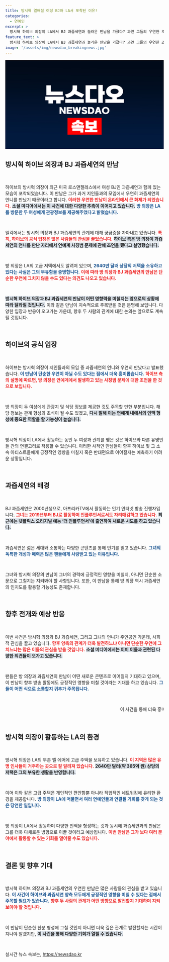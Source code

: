 ```yaml
---
title: 방시혁 열애설 여성 BJ와 LA서 포착된 이유!
categories:
  - 연예인
excerpt: >
  방시혁 하이브 의장이 LA에서 BJ 과즙세연과 놀라운 만남을 가졌다? 과연 그들의 우연한 조우의 비밀은? 하이브의 공식 해명과 함께 이들의 특별한 인연을 클릭해서 확인하세요!
feature_text: >
  방시혁 하이브 의장이 LA에서 BJ 과즙세연과 놀라운 만남을 가졌다? 과연 그들의 우연한 조우의 비밀은? 하이브의 공식 해명과 함께 이들의 특별한 인연을 클릭해서 확인하세요!
image: '/assets/img/newsdao_breakingnews.jpg'
---
```


<p><img src="/assets/img/newsdao_breakingnews.jpg" alt="flaretime 속보" /></p>

<h2 data-ke-size="size26">방시혁 하이브 의장과 BJ 과즙세연의 만남</h2>

<p data-ke-size="size16">&nbsp;</p>

<p>하이브의 방시혁 의장이 최근 미국 로스앤젤레스에서 여성 BJ인 과즙세연과 함께 있는 모습이 포착되었습니다. 이 만남은 그가 과거 지인들과의 모임에서 우연히 과즙세연의 언니를 만났기 때문이라고 합니다. <b><span style="color: #ee2323;">이러한 우연한 만남이 온라인에서 큰 화제가 되었습니다.</span></b> <b><span style="background-color: #21538527;">소셜 미디어에서는 이 사건에 대한 다양한 추측이 이어지고 있습니다.</span></b> <b><span style="color: #1a5490;">방 의장은 LA를 방문한 두 여성에게 관광정보를 제공해주었다고 밝혔습니다.</span></b></p>

<p data-ke-size="size16">&nbsp;</p>

<p>일각에서는 방시혁 의장과 BJ 과즙세연의 관계에 대해 궁금증을 자아내고 있습니다. <b><span style="color: #ee2323;">특히, 하이브의 공식 입장은 많은 사람들의 관심을 끌었습니다.</span></b> <b><span style="background-color: #21538527;">하이브 측은 방 의장이 과즙세연의 언니를 만난 자리에서 연예계 사칭범 문제에 관해 조언을 했다고 설명했습니다.</span></b></p>

<p data-ke-size="size16">&nbsp;</p>

<p>방 의장은 LA의 고급 저택에서도 알려져 있으며, <b><span style="color: #1a5490;">2640만 달러 상당의 저택을 소유하고 있다는 사실은 그의 부유함을 증명합니다.</span></b> <b><span style="color: #ee2323;">이에 따라 방 의장과 BJ 과즙세연의 만남은 단순한 우연에 그치지 않을 수도 있다는 의견도 나오고 있습니다.</span></b></p>

<p data-ke-size="size16">&nbsp;</p>

<p><b><span style="background-color: #21538527;">방시혁 하이브 의장과 BJ 과즙세연의 만남이 어떤 영향력을 미칠지는 앞으로의 상황에 따라 달라질 것입니다.</span></b> 이와 같은 만남이 지속적으로 주목받을 것은 분명해 보입니다. 다양한 입장과 반응이 오고가는 가운데, 향후 두 사람의 관계에 대한 논의는 앞으로도 계속될 것입니다.</p>

<p data-ke-size="size16">&nbsp;</p>

<h2 data-ke-size="size26">하이브의 공식 입장</h2>

<p data-ke-size="size16">&nbsp;</p>

<p>하이브는 방시혁 의장이 지인들과의 모임 중 과즙세연의 언니와 우연히 만났다고 발표했습니다. <b><span style="color: #1a5490;">이 만남이 단순한 우연이 아닐 수도 있다는 점에서 더욱 흥미롭습니다.</span></b> <b><span style="color: #ee2323;">하이브 측의 설명에 따르면, 방 의장은 연예계에서 발생하고 있는 사칭범 문제에 대한 조언을 한 것으로 보입니다.</span></b></p>

<p data-ke-size="size16">&nbsp;</p>

<p>방 의장이 두 여성에게 관광지 및 식당 정보를 제공한 것도 주목할 만한 부분입니다. 해당 정보는 관계 형성의 초석이 될 수도 있겠고, <b><span style="background-color: #21538527;">다시 말해 이는 연예계 내에서의 인맥 형성에 중요한 역할을 할 가능성이 높습니다.</span></b></p>

<p data-ke-size="size16">&nbsp;</p>

<p>방시혁 의장이 LA에서 활동하는 동안 두 여성과 관계를 맺은 것은 하이브와 다른 유명인들 간의 연결고리로 작용할 수 있습니다. 이러한 사적인 만남들이 향후 하이브 및 그 소속 아티스트들에게 긍정적인 영향을 미칠지 혹은 반대편으로 이어질지는 예측하기 어려운 상황입니다. </p>

<p data-ke-size="size16">&nbsp;</p>

<h2 data-ke-size="size26">과즙세연의 배경</h2>

<p data-ke-size="size16">&nbsp;</p>

<p>BJ 과즙세연은 2000년생으로, 아프리카TV에서 활동하는 인기 인터넷 방송 진행자입니다. <b><span style="color: #ee2323;">그녀는 2019년부터 BJ로 활동하며 인플루언서로서도 자리매김하고 있습니다.</span></b> <b><span style="background-color: #21538527;">최근에는 넷플릭스 오리지널 예능 ‘더 인플루언서’에 출연하여 새로운 시도를 하고 있습니다.</span></b> </p>

<p data-ke-size="size16">&nbsp;</p>

<p>과즙세연은 젊은 세대와 소통하는 다양한 콘텐츠를 통해 인기를 얻고 있습니다. <b><span style="color: #1a5490;">그녀의 독특한 개성과 매력은 많은 팬들에게 사랑받고 있는 이유입니다.</span></b> </p>

<p data-ke-size="size16">&nbsp;</p>

<p>그녀와 방시혁 의장의 만남이 그녀의 경력에 긍정적인 영향을 미칠지, 아니면 단순한 소문으로 그칠지는 지켜봐야 할 사항입니다. 또한, 이 만남을 통해 방 의장 역시 과즙세연의 인지도를 활용할 가능성도 존재합니다. </p>

<p data-ke-size="size16">&nbsp;</p>

<h2 data-ke-size="size26">향후 전개와 예상 반응</h2>

<p data-ke-size="size16">&nbsp;</p>

<p>이번 사건은 방시혁 의장과 BJ 과즙세연, 그리고 그녀의 언니가 주인공인 가운데, 사회적 관심을 끌고 있습니다. <b><span style="color: #ee2323;">향후 양측의 관계가 더욱 발전하느냐 아니면 단순한 우연에 그치느냐는 많은 이들의 관심을 받을 것입니다.</span></b> <b><span style="background-color: #21538527;">소셜 미디어에서는 이미 이들과 관련된 다양한 의견들이 오가고 있습니다.</span></b> </p>

<p data-ke-size="size16">&nbsp;</p>

<p>팬들은 방 의장과 과즙세연의 만남이 어떤 새로운 콘텐츠로 이어질지 기대하고 있으며, 이 만남이 향후 방송 활동에도 긍정적인 영향을 미칠 것이라는 기대를 하고 있습니다. <b><span style="color: #1a5490;">그들이 어떤 식으로 소통할지 귀추가 주목됩니다.</span></b> </p>

<p data-ke-size="size16">&nbsp;</p>

<p><marquee>이 사건을 통해 더욱 흥미로운 상황이 벌어질 수 있음을 잊지 말아야 합니다. 하이브와 과즙세연 각각의 활동이 어떤 방식으로 상호작용할지를 기대합니다.</marquee></p>

<p data-ke-size="size16">&nbsp;</p>

<h2 data-ke-size="size26">방시혁 의장이 활동하는 LA의 환경</h2>

<p data-ke-size="size16">&nbsp;</p>

<p>방시혁 의장은 LA의 부촌 벨 에어에 고급 주택을 보유하고 있습니다. <b><span style="color: #ee2323;">이 지역은 많은 유명 인사들이 거주하는 곳으로 잘 알려져 있습니다.</span></b> <b><span style="background-color: #21538527;">2640만 달러(약 365억 원) 상당의 저택은 그의 부유한 생활을 반영합니다.</span></b> </p>

<p data-ke-size="size16">&nbsp;</p>

<p>이어 이와 같은 고급 주택은 개인적인 편안함뿐 아니라 직업적인 네트워킹에 유리한 환경을 제공합니다. <b><span style="color: #1a5490;">방 의장이 LA에 머물면서 여러 연예인들과 연결될 기회를 갖게 되는 것은 당연한 일입니다.</span></b> </p>

<p data-ke-size="size16">&nbsp;</p>

<p>방 의장이 LA에서 활동하며 다양한 인맥을 형성하는 것과 동시에 과즙세연과의 만남은 그를 더욱 다채로운 방향으로 이끌 것이라고 예상됩니다. <b><span style="color: #ee2323;">이번 만남은 그가 보다 여러 분야에서 활동할 수 있는 기회를 열어줄 수도 있습니다.</span></b></p>

<p data-ke-size="size16">&nbsp;</p>

<h2 data-ke-size="size26">결론 및 향후 기대</h2>

<p data-ke-size="size16">&nbsp;</p>

<p>방시혁 하이브 의장과 BJ 과즙세연의 우연한 만남은 많은 사람들의 관심을 받고 있습니다. <b><span style="color: #1a5490;">이 사건이 하이브와 과즙세연 양측 모두에게 긍정적인 영향을 미칠 수 있다는 점에서 주목할 필요가 있습니다.</span></b> <b><span style="color: #ee2323;">향후 두 사람의 관계가 어떤 방향으로 발전할지 기대하며 지켜보아야 할 것입니다.</span></b> </p>

<p data-ke-size="size16">&nbsp;</p>

<p>이 만남이 단순한 친분 형성에 그칠 것인지 아니면 더욱 깊은 관계로 발전할지는 시간이 지나야 알겠지만, <b><span style="background-color: #21538527;">이 사건을 통해 다양한 기회가 열릴 수 있습니다.</span></b> </p>

<p data-ke-size="size16">&nbsp;</p>
실시간 뉴스 속보는, <a href="https://newsdao.kr" rel="dofollow">https://newsdao.kr</a>


